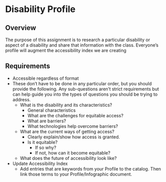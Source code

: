 # Disability Profile

## Overview
The purpose of this assignment is to research a particular disability or aspect of a disability and share that information with the class. Everyone’s profile will augment the accessibility index we are creating

## Requirements
- Accessible regardless of format
- These don’t have to be done in any particular order, but you should provide the following. Any sub-questions aren’t strict requirements but can help guide you into the types of questions you should be trying to address.
  - What is the disability and its characteristics?
    - General characteristics
    - What are the challenges for equitable access?
    - What are barriers?
    - What technologies help overcome barriers?
  - What are the current ways of getting access?
    - Clearly explain/show how access is granted.
    - Is it equitable?
      - If so why?
      - If not, how can it become equitable?
  - What does the future of accessibility look like?
- Update Accessibility Index
  - Add entries that are keywords from your Profile to the catalog. Then link those terms to your Profile/Infographic document.

